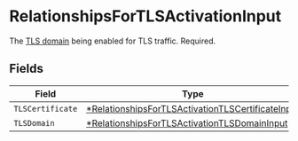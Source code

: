# RelationshipsForTLSActivationInput

The [TLS domain](/reference/api/tls/custom-certs/domains/) being enabled for TLS traffic. Required.


## Fields

| Field                                                                                                                        | Type                                                                                                                         | Required                                                                                                                     | Description                                                                                                                  |
| ---------------------------------------------------------------------------------------------------------------------------- | ---------------------------------------------------------------------------------------------------------------------------- | ---------------------------------------------------------------------------------------------------------------------------- | ---------------------------------------------------------------------------------------------------------------------------- |
| `TLSCertificate`                                                                                                             | [*RelationshipsForTLSActivationTLSCertificateInput](../../models/shared/relationshipsfortlsactivationtlscertificateinput.md) | :heavy_minus_sign:                                                                                                           | N/A                                                                                                                          |
| `TLSDomain`                                                                                                                  | [*RelationshipsForTLSActivationTLSDomainInput](../../models/shared/relationshipsfortlsactivationtlsdomaininput.md)           | :heavy_minus_sign:                                                                                                           | N/A                                                                                                                          |